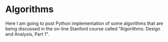 # Algorithms  

Here I am going to post Python implementation of some algorithms that are being discussed in the on-line Stanford course called "Algorithms: Design and Analysis, Part 1". 
